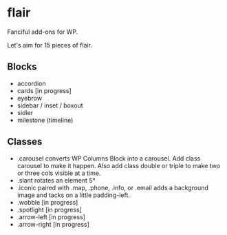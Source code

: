 # flair
Fanciful add-ons for WP.

Let's aim for 15 pieces of flair.

## Blocks
- accordion 
- cards [in progress]
- eyebrow
- sidebar / inset / boxout
- sidler
- milestone (timeline)

## Classes
- .carousel converts WP Columns Block into a carousel. Add class carousel to make it happen.  Also add class double or triple to make two or three cols visible at a time.
- .slant rotates an element 5°
- .iconic paired with .map, .phone, .info, or .email adds a background image and tacks on a little padding-left.
- .wobble [in progress]
- .spotlight [in progress]
- .arrow-left [in progress]
- .arrow-right [in progress]

